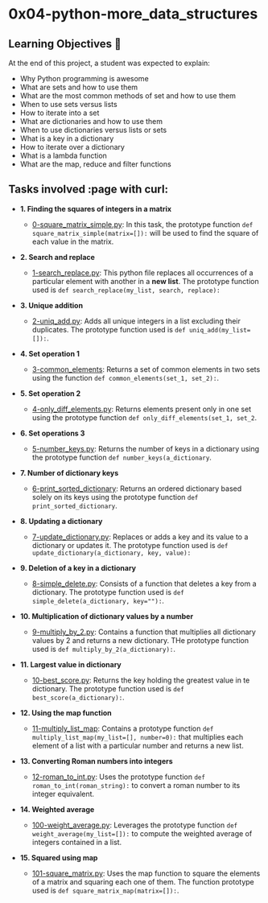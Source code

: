 # 0x04-python-more_data_structures


## Learning Objectives :dart:

At the end of this project, a student was expected to explain:

* Why Python programming is awesome
* What are sets and how to use them
* What are the most common methods of set and how to use them
* When to use sets versus lists
* How to iterate into a set
* What are dictionaries and how to use them
* When to use dictionaries versus lists or sets
* What is a key in a dictionary
* How to iterate over a dictionary
* What is a lambda function
* What are the map, reduce and filter functions


## Tasks involved :page with curl:

* **1. Finding the squares of integers in a matrix**
  * [0-square_matrix_simple.py](0-square_matrix_simple.py): In this task, the prototype function `def square_matrix_simple(matrix=[]):` will be used to find the square of each value in the matrix.

* **2. Search and replace**
  * [1-search_replace.py](1-search_replace.py): This python file replaces all occurrences of a particular element with another in a **new list**. The prototype function used is `def search_replace(my_list, search, replace):`

* **3. Unique addition**
  * [2-uniq_add.py](2-uniq_add.py): Adds all unique integers in a list excluding their duplicates. The prototype function used is `def uniq_add(my_list=[]):`.

* **4. Set operation 1**
  * [3-common_elements](3-common_elements): Returns a set of common elements in two sets using the function `def common_elements(set_1, set_2):`.

* **5. Set operation 2**
  * [4-only_diff_elements.py](4-only_diff_elements.py): Returns elements present only in one set using the prototype function `def only_diff_elements(set_1, set_2`.

* **6. Set operations 3**
  * [5-number_keys.py](5-number_keys.py): Returns the number of keys in a dictionary using the prototype function `def number_keys(a_dictionary`.

* **7. Number of dictionary keys**
  * [6-print_sorted_dictionary](6-print_sorted_dictionary): Returns an ordered dictionary based solely on its keys using the prototype function `def print_sorted_dictionary`.

* **8. Updating a dictionary**
  * [7-update_dictionary.py](7-update_dictionary.py): Replaces or adds a key and its value to a dictionary or updates it. The prototype function used is `def update_dictionary(a_dictionary, key, value):`

* **9. Deletion of a key in a dictionary**
  * [8-simple_delete.py](8-simple_delete.py): Consists of a function that deletes a key from a dictionary. The prototype function used is `def simple_delete(a_dictionary, key=""):`.

* **10. Multiplication of dictionary values by a number**
  * [9-multiply_by_2.py](9-multiply_by_2.py): Contains a function that multiplies all dictionary values by 2 and returns a new dictionary. THe prototype function used is `def multiply_by_2(a_dictionary):`.

* **11. Largest value in dictionary**
  * [10-best_score.py](10-best_score.py): Returns the key holding the greatest value in te dictionary. The prototype function used is `def best_score(a_dictionary):`.

* **12. Using the map function**
  * [11-multiply_list_map](11-multiply_list_map): Contains a prototype function `def multiply_list_map(my_list=[], number=0):` that multiplies each element of a list with a particular number and returns a new list.

* **13. Converting Roman numbers into integers**
  * [12-roman_to_int.py](12-roman_to_int.py): Uses the prototype function `def roman_to_int(roman_string):` to convert a roman number to its integer equivalent.

* **14. Weighted average**
  * [100-weight_average.py](100-weight_average.py): Leverages the prototype function `def weight_average(my_list=[]):` to compute the weighted average of integers contained in a list.

* **15. Squared using map**
  * [101-square_matrix.py](101-square_matrix.py): Uses the map function to square the elements of a matrix and squaring each one of them. The function prototype used is `def square_matrix_map(matrix=[]):`.     	
